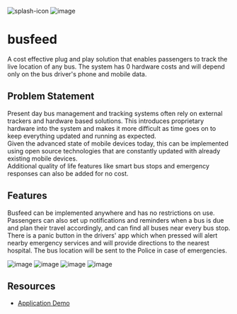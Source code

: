 
![splash-icon](https://user-images.githubusercontent.com/67522615/139585519-15c41af2-148c-4569-8e86-6609560782c0.png)
![image](https://user-images.githubusercontent.com/67522615/139586004-75ae0b83-dfe9-41ad-b51c-82c57bb820f6.png)

# busfeed

A cost effective plug and play solution that enables passengers to track the live location of any bus. The system has 0 hardware costs and will depend only on the bus driver's phone and mobile data. 

## Problem Statement

Present day bus management and tracking systems often rely on external trackers and hardware based solutions. This introduces proprietary hardware into the system and makes it more difficult as time goes on to keep everything updated and running as expected.<br>
Given the advanced state of mobile devices today, this can be implemented using open source technologies that are constantly updated with already existing mobile devices. <br>
Additional quality of life features like smart bus stops and emergency responses can also be added for no cost.

## Features

Busfeed can be implemented anywhere and has no restrictions on use. 
Passengers can also set up notifications and reminders when a bus is due and plan their travel accordingly, and can find all buses near every bus stop. 
There is a panic button in the drivers' app which when pressed will alert nearby emergency services and will provide directions to the nearest hospital. 
The bus location will be sent to the Police in case of emergencies.

![image](https://user-images.githubusercontent.com/67522615/139586161-155a336a-7a06-486d-b8fa-cfa48daf63d9.png)
![image](https://user-images.githubusercontent.com/67522615/139586177-73f8cee4-2819-4e58-8f7d-7ca086b9a8f3.png)
![image](https://user-images.githubusercontent.com/67522615/139586186-ef64bb7d-09d4-4180-a3cf-084ff08e5a28.png)
![image](https://user-images.githubusercontent.com/67522615/139586192-be6e61be-d014-42f4-a6ae-7abb91203f8a.png)

## Resources

- [Application Demo](https://drive.google.com/drive/folders/1wcrrVIn54tZR-sP9tTzfLvJgqBa_otpc?usp=sharing)
